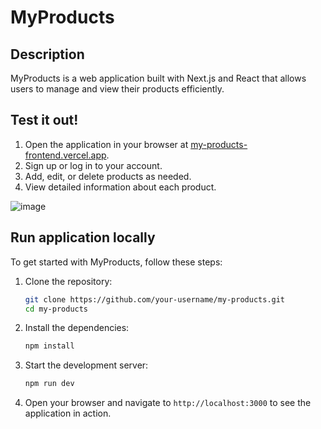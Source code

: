 # MyProducts

## Description

MyProducts is a web application built with Next.js and React that allows users to manage and view their products efficiently.

## Test it out! 

1. Open the application in your browser at [my-products-frontend.vercel.app](https://my-products-frontend.vercel.app).
2. Sign up or log in to your account.
3. Add, edit, or delete products as needed.
4. View detailed information about each product.

![image](https://github.com/user-attachments/assets/a5f4940f-3d7f-44b1-b4b4-dcd6318e5c00)

## Run application locally

To get started with MyProducts, follow these steps:

1. Clone the repository:
    ```bash
    git clone https://github.com/your-username/my-products.git
    cd my-products
    ```

2. Install the dependencies:
    ```bash
    npm install
    ```

3. Start the development server:
    ```bash
    npm run dev
    ```

4. Open your browser and navigate to `http://localhost:3000` to see the application in action.


